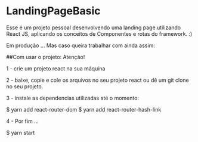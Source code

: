 # LandingPageBasic
Esse é um projeto pessoal desenvolvendo uma landing page utilizando React JS, aplicando os conceitos de Componentes e rotas do framework. :)

Em produção ... Mas caso queira trabalhar com ainda assim:

##Com usar o projeto: Atenção!

1 - crie um projeto react na sua máquina

2 - baixe, copie e cole os arquivos no seu projeto react ou dê um git clone no seu projeto.

3 - instale as dependencias utilizadas até o momento:

$ yarn add react-router-dom
$ yarn add react-router-hash-link

4 - Por fim ...

$ yarn start
